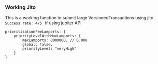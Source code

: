 ### Working Jito 
This is a working function to submit large VersionedTransactions using jito<br>
```Success rate: 4/5 ```
if using jupiter API
``` 
prioritizationFeeLamports: {
    priorityLevelWithMaxLamports: {
        maxLamports: 8000000, // 0.008
        global: false,
        priorityLevel: "veryHigh"
    }
}
```